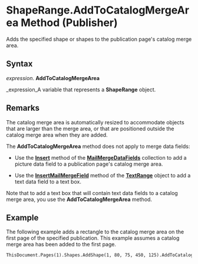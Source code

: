 
# ShapeRange.AddToCatalogMergeArea Method (Publisher)

Adds the specified shape or shapes to the publication page's catalog merge area.


## Syntax

 _expression_. **AddToCatalogMergeArea**

 _expression_A variable that represents a  **ShapeRange** object.


## Remarks

The catalog merge area is automatically resized to accommodate objects that are larger than the merge area, or that are positioned outside the catalog merge area when they are added.

The  **AddToCatalogMergeArea** method does not apply to merge data fields:


- Use the  **[Insert](54482cda-d0d3-c799-7e7f-b25835a8bd6f.md)** method of the **[MailMergeDataFields](44ae8a3c-b8a8-fc57-9d02-d71dcffc21ef.md)** collection to add a picture data field to a publication page's catalog merge area.
    
- Use the  **[InsertMailMergeField](97bce07d-b831-3ad6-2436-f85590c3bcd8.md)** method of the **[TextRange](566f240b-d2a6-8cb3-9eb7-68328d6c28bd.md)** object to add a text data field to a text box.
    


Note that to add a text box that will contain text data fields to a catalog merge area, you use the  **AddToCatalogMergeArea** method.


## Example

The following example adds a rectangle to the catalog merge area on the first page of the specified publication. This example assumes a catalog merge area has been added to the first page.


```vb
ThisDocument.Pages(1).Shapes.AddShape(1, 80, 75, 450, 125).AddToCatalogMergeArea
```

